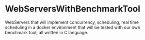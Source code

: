 # WebServersWithBenchmarkTool
WebServers that will implement concurrency, scheduling, real time scheduling in a docker environment that will be tested with our own benchmark tool, all written in C language.
